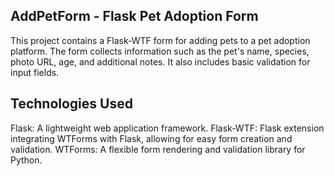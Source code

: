 
## AddPetForm - Flask Pet Adoption Form

This project contains a Flask-WTF form for adding pets to a pet adoption platform. The form collects information such as the pet's name, species, photo URL, age, and additional notes. It also includes basic validation for input fields.

## Technologies Used
Flask: A lightweight web application framework.
Flask-WTF: Flask extension integrating WTForms with Flask, allowing for easy form creation and validation.
WTForms: A flexible form rendering and validation library for Python.

